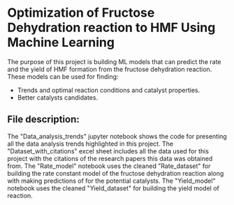 # Optimization of Fructose Dehydration reaction to HMF Using Machine Learning
The purpose of this project is building ML models that can predict the rate and the yield of HMF formation from the fructose dehydration reaction. These models can be used for finding:
-	Trends and optimal reaction conditions and catalyst properties. 
-	Better catalysts candidates. 

## File description: 
The "Data_analysis_trends" jupyter notebook shows the code for presenting all the data analysis trends highlighted in this project. 
The "Dataset_with_citations" excel sheet includes all the data used for this project with the citations of the research papers this data was obtained from. 
The "Rate_model" notebook uses the cleaned "Rate_dataset" for building the rate constant model of the fructose dehydration reaction along with making predictions of for the potential catalysts. 
The "Yield_model" notebook uses the cleaned "Yield_dataset" for building the yield model of reaction. 
